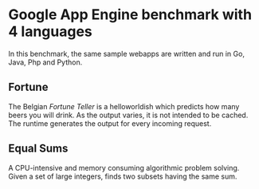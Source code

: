 Google App Engine benchmark with 4 languages
============================================

In this benchmark, the same sample webapps are written and run in Go, Java, Php and Python.

## Fortune

The Belgian *Fortune Teller* is a helloworldish which predicts how many beers you will drink.
As the output varies, it is not intended to be cached. The runtime generates the output for
every incoming request.

## Equal Sums

A CPU-intensive and memory consuming algorithmic problem solving. Given a set of
large integers, finds two subsets having the same sum.
